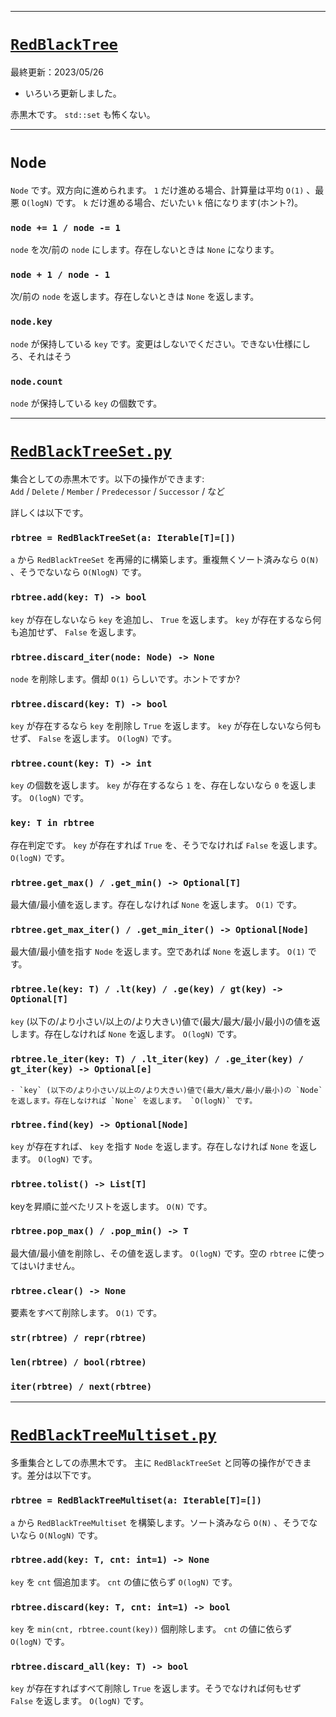 ____

# [`RedBlackTree`](https://github.com/titanium-22/Library_py/tree/main/DataStructures/BBST/RedBlackTree)

最終更新：2023/05/26

- いろいろ更新しました。

赤黒木です。 `std::set` も怖くない。

_____

# `Node`

`Node` です。双方向に進められます。 `1` だけ進める場合、計算量は平均 `O(1)` 、最悪 `O(logN)` です。 `k` だけ進める場合、だいたい `k` 倍になります(ホント?)。  

### `node += 1 / node -= 1`
`node` を次/前の `node` にします。存在しないときは `None` になります。

### `node + 1 / node - 1`
次/前の `node` を返します。存在しないときは `None` を返します。

### `node.key`
`node` が保持している `key` です。変更はしないでください。できない仕様にしろ、それはそう

### `node.count`
`node` が保持している `key` の個数です。

_____

# [`RedBlackTreeSet.py`](https://github.com/titanium-22/Library_py/blob/main/DataStructures/BBST/RedBlackTree/RedBlackTreeSet.py)

集合としての赤黒木です。以下の操作ができます:  
`Add` / `Delete` / `Member` / `Predecessor` / `Successor` / など  

詳しくは以下です。

### `rbtree = RedBlackTreeSet(a: Iterable[T]=[])`
`a` から `RedBlackTreeSet` を再帰的に構築します。重複無くソート済みなら `O(N)` 、そうでないなら `O(NlogN)` です。

### `rbtree.add(key: T) -> bool`
`key` が存在しないなら `key` を追加し、 `True` を返します。 `key` が存在するなら何も追加せず、 `False` を返します。

### `rbtree.discard_iter(node: Node) -> None`
`node` を削除します。償却 `O(1)` らしいです。ホントですか?

### `rbtree.discard(key: T) -> bool`
`key` が存在するなら `key` を削除し `True` を返します。 `key` が存在しないなら何もせず、 `False` を返します。 `O(logN)` です。

### `rbtree.count(key: T) -> int`
`key` の個数を返します。 `key` が存在するなら `1` を、存在しないなら `0` を返します。 `O(logN)` です。

### `key: T in rbtree`
存在判定です。 `key` が存在すれば `True` を、そうでなければ `False` を返します。 `O(logN)` です。

### `rbtree.get_max() / .get_min() -> Optional[T]`
最大値/最小値を返します。存在しなければ `None` を返します。 `O(1)` です。

### `rbtree.get_max_iter() / .get_min_iter() -> Optional[Node]`
最大値/最小値を指す `Node` を返します。空であれば `None` を返します。 `O(1)` です。

### `rbtree.le(key: T) / .lt(key) / .ge(key) / gt(key) -> Optional[T]`
`key` (以下の/より小さい/以上の/より大きい)値で(最大/最大/最小/最小)の値を返します。存在しなければ `None` を返します。 `O(logN)` です。

### `rbtree.le_iter(key: T) / .lt_iter(key) / .ge_iter(key) / gt_iter(key) -> Optional[e]`
	- `key` (以下の/より小さい/以上の/より大きい)値で(最大/最大/最小/最小)の `Node` を返します。存在しなければ `None` を返します。 `O(logN)` です。

### `rbtree.find(key) -> Optional[Node]`
`key` が存在すれば、 `key` を指す `Node` を返します。存在しなければ `None` を返します。 `O(logN)` です。

### `rbtree.tolist() -> List[T]`
keyを昇順に並べたリストを返します。 `O(N)` です。

### `rbtree.pop_max() / .pop_min() -> T`
最大値/最小値を削除し、その値を返します。 `O(logN)` です。空の `rbtree` に使ってはいけません。

### `rbtree.clear() -> None`
要素をすべて削除します。 `O(1)` です。

### `str(rbtree) / repr(rbtree)`

### `len(rbtree) / bool(rbtree)`

### `iter(rbtree) / next(rbtree)`

_____

# [`RedBlackTreeMultiset.py`](https://github.com/titanium-22/Library_py/blob/main/DataStructures/BBST/RedBlackTree/RedBlackTreeMultiset.py)

多重集合としての赤黒木です。 主に `RedBlackTreeSet` と同等の操作ができます。差分は以下です。

### `rbtree = RedBlackTreeMultiset(a: Iterable[T]=[])`
`a` から `RedBlackTreeMultiset` を構築します。ソート済みなら `O(N)` 、そうでないなら `O(NlogN)` です。

### `rbtree.add(key: T, cnt: int=1) -> None`
`key` を `cnt` 個追加ます。 `cnt` の値に依らず `O(logN)` です。

### `rbtree.discard(key: T, cnt: int=1) -> bool`
`key` を `min(cnt, rbtree.count(key))` 個削除します。 `cnt` の値に依らず `O(logN)` です。

### `rbtree.discard_all(key: T) -> bool`
`key` が存在すればすべて削除し `True` を返します。そうでなければ何もせず `False` を返します。 `O(logN)` です。

